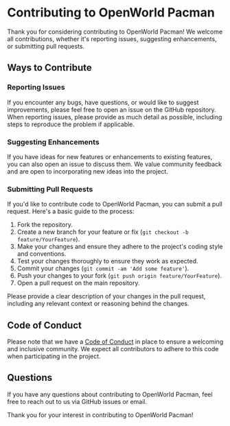# Contributing to OpenWorld Pacman

Thank you for considering contributing to OpenWorld Pacman! We welcome all contributions, whether it's reporting issues, suggesting enhancements, or submitting pull requests.

## Ways to Contribute

### Reporting Issues

If you encounter any bugs, have questions, or would like to suggest improvements, please feel free to open an issue on the GitHub repository. When reporting issues, please provide as much detail as possible, including steps to reproduce the problem if applicable.

### Suggesting Enhancements

If you have ideas for new features or enhancements to existing features, you can also open an issue to discuss them. We value community feedback and are open to incorporating new ideas into the project.

### Submitting Pull Requests

If you'd like to contribute code to OpenWorld Pacman, you can submit a pull request. Here's a basic guide to the process:

1. Fork the repository.
2. Create a new branch for your feature or fix (`git checkout -b feature/YourFeature`).
3. Make your changes and ensure they adhere to the project's coding style and conventions.
4. Test your changes thoroughly to ensure they work as expected.
5. Commit your changes (`git commit -am 'Add some feature'`).
6. Push your changes to your fork (`git push origin feature/YourFeature`).
7. Open a pull request on the main repository.

Please provide a clear description of your changes in the pull request, including any relevant context or reasoning behind the changes.

## Code of Conduct

Please note that we have a [Code of Conduct](CODE_OF_CONDUCT.md) in place to ensure a welcoming and inclusive community. We expect all contributors to adhere to this code when participating in the project.

## Questions

If you have any questions about contributing to OpenWorld Pacman, feel free to reach out to us via GitHub issues or email.

Thank you for your interest in contributing to OpenWorld Pacman!

